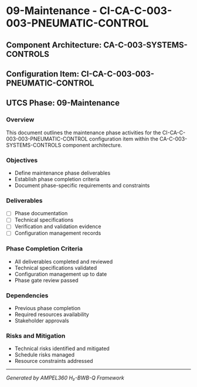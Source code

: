 # 09-Maintenance - CI-CA-C-003-003-PNEUMATIC-CONTROL

## Component Architecture: CA-C-003-SYSTEMS-CONTROLS
## Configuration Item: CI-CA-C-003-003-PNEUMATIC-CONTROL
## UTCS Phase: 09-Maintenance

### Overview
This document outlines the maintenance phase activities for the CI-CA-C-003-003-PNEUMATIC-CONTROL configuration item within the CA-C-003-SYSTEMS-CONTROLS component architecture.

### Objectives
- Define maintenance phase deliverables
- Establish phase completion criteria
- Document phase-specific requirements and constraints

### Deliverables
- [ ] Phase documentation
- [ ] Technical specifications
- [ ] Verification and validation evidence
- [ ] Configuration management records

### Phase Completion Criteria
- All deliverables completed and reviewed
- Technical specifications validated
- Configuration management up to date
- Phase gate review passed

### Dependencies
- Previous phase completion
- Required resources availability
- Stakeholder approvals

### Risks and Mitigation
- Technical risks identified and mitigated
- Schedule risks managed
- Resource constraints addressed

---
*Generated by AMPEL360 H₂-BWB-Q Framework*
